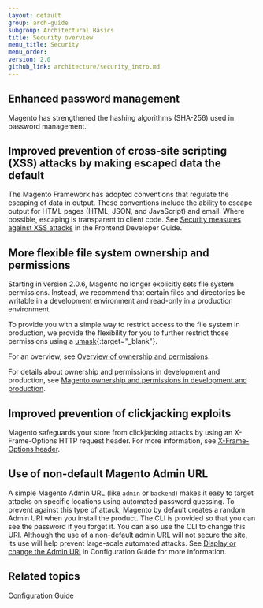 ```yaml
---
layout: default
group: arch-guide
subgroup: Architectural Basics
title: Security overview
menu_title: Security
menu_order:
version: 2.0
github_link: architecture/security_intro.md
---
```


## Enhanced password management

Magento has strengthened the hashing algorithms (SHA-256) used in password management.

## Improved prevention of cross-site scripting (XSS) attacks by making escaped data the default

The Magento Framework has adopted conventions that regulate the escaping of data in output. These conventions include the ability to escape  output for HTML pages (HTML, JSON, and JavaScript) and email. Where possible, escaping is transparent to client code. See <a href="{{page.baseurl}}frontend-dev-guide/templates/template-security.html">Security measures against XSS attacks</a> in the Frontend Developer Guide.

## More flexible file system ownership and permissions

Starting in version 2.0.6, Magento no longer explicitly sets file system permissions. Instead, we recommend that certain files and directories be writable in a development environment and read-only in a production environment.

To provide you with a simple way to restrict access to the file system in production, we provide the flexibility for you to further restrict those permissions using a [umask](http://www.cyberciti.biz/tips/understanding-linux-unix-umask-value-usage.html){:target="_blank"}.

For an overview, see [Overview of ownership and permissions]({{page.baseurl}}install-gde/prereq/file-sys-perms-over.html).

For details about ownership and permissions in development and production, see [Magento ownership and permissions in development and production]({{page.baseurl}}).

## Improved prevention of clickjacking exploits

Magento safeguards your store from clickjacking attacks by using an X-Frame-Options HTTP request header. For more information, see <a href="{{page.baseurl}}config-guide/secy/secy-xframe.html"> X-Frame-Options header</a>.

## Use of non-default Magento Admin URL

A simple Magento Admin URL (like `admin` or `backend`) makes it easy to target attacks on specific locations using automated password guessing. To prevent against this type of attack, Magento by default creates a random Admin URI when you install the product. The CLI is provided so that you can  see the password if you forget it. You can also use the CLI to change this URI.  Although the use of a non-default admin URL will not secure the site, its use will help prevent large-scale automated attacks. See <a href="{{page.baseurl}}install-gde/install/cli/install-cli-adminurl.html">Display or change the Admin URI</a> in Configuration Guide for more information.

## Related topics

<a href="{{page.baseurl}}config-guide/bk-config-guide.html">Configuration Guide</a>
